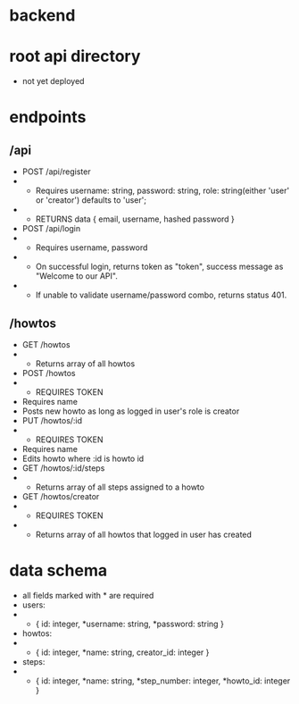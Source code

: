# backend

# root api directory
- not yet deployed

# endpoints
## /api
- POST /api/register
- - Requires username: string, password: string, role: string(either 'user' or 'creator') defaults to 'user';
- - RETURNS data { email, username, hashed password }
- POST /api/login
- - Requires username, password
- - On successful login, returns token as "token", success message as "Welcome to our API".
- - If unable to validate username/password combo, returns status 401.

## /howtos
- GET /howtos
- - Returns array of all howtos
- POST /howtos
- - REQUIRES TOKEN
- Requires name
- Posts new howto as long as logged in user's role is creator
- PUT /howtos/:id
- - REQUIRES TOKEN
- Requires name
- Edits howto where :id is howto id
- GET /howtos/:id/steps
- - Returns array of all steps assigned to a howto
- GET /howtos/creator
- - REQUIRES TOKEN
- - Returns array of all howtos that logged in user has created
# data schema
- all fields marked with * are required
- users:
- - { id: integer, *username: string, *password: string }
- howtos:
- - { id: integer, *name: string, creator_id: integer }
- steps:
- - { id: integer, *name: string, *step_number: integer, *howto_id: integer }
